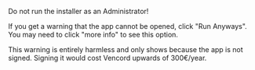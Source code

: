 Do not run the installer as an Administrator!

If you get a warning that the app cannot be opened, click "Run Anyways". You may need to click "more info" to see this option.

This warning is entirely harmless and only shows because the app is not signed. Signing it would cost Vencord upwards of 300€/year.
